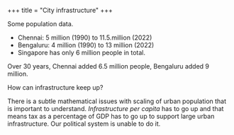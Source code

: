 +++
title = "City infrastructure"
+++

Some population data.

- Chennai: 5 million (1990) to 11.5.million (2022)
- Bengaluru: 4 million (1990) to 13 million (2022)
- Singapore has only 6 million people in total.

Over 30 years, Chennai added 6.5 million people, Bengaluru added 9 million.

How can infrastructure keep up?

There is a subtle mathematical issues with scaling of urban population that is important to understand. *Infrastructure per capita* has to go up and that means tax as a percentage of GDP has to go up to support large urban infrastructure. Our political system is unable to do it.